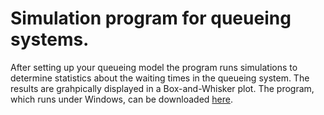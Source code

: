 # Simulation program for queueing systems. 
After setting up your queueing model the program runs simulations to determine statistics about the
waiting times in the queueing system. The results are grahpically displayed in a Box-and-Whisker plot.
The program, which runs under Windows, can be downloaded [here](https://docs.google.com/file/d/0B5d4c5oY50QdLXNMbVFIVEZBbVU/edit?usp=sharing).
